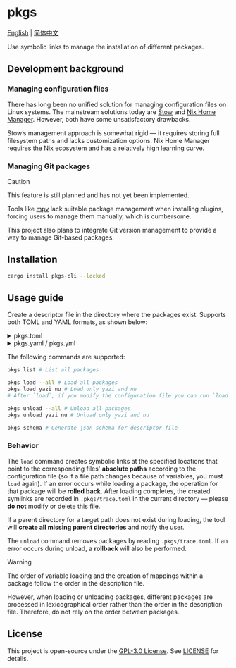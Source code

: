 # pkgs

[English](./README.md) | [简体中文](./README.zh-CN.md)

Use symbolic links to manage the installation of different packages.

## Development background

### Managing configuration files

There has long been no unified solution for managing configuration files on Linux systems.
The mainstream solutions today are [Stow](https://www.gnu.org/software/stow/manual/stow.html) and [Nix Home Manager](https://github.com/nix-community/home-manager). However, both have some unsatisfactory drawbacks.

Stow’s management approach is somewhat rigid — it requires storing full filesystem paths and lacks customization options.
Nix Home Manager requires the Nix ecosystem and has a relatively high learning curve.

### Managing Git packages

> [!caution]
> This feature is still planned and has not yet been implemented.

Tools like [mpv](https://mpv.io/) lack suitable package management when installing plugins, forcing users to manage them manually, which is cumbersome.

This project also plans to integrate Git version management to provide a way to manage Git-based packages.

## Installation

```bash
cargo install pkgs-cli --locked
```

## Usage guide

Create a descriptor file in the directory where the packages exist. Supports both TOML and YAML formats, as shown below:

<details>
<summary>pkgs.toml</summary>

```toml
# Optional `vars` section, used to define variables
# Use the ${var} syntax to reference variables
# If you reference other variables, they must be declared in order
[vars]
CONFIG_DIR = "${HOME}/.config" # HOME variable is built-in
APP_DIR = "${HOME}/Apps"
NU_DIR = "${CONFIG_DIR}/nushell"

# `packages` section is required; each table under it corresponds to a package,
# and should match a directory with the same name in the current directory
[packages.yazi]
type = "local" # Package type, optional; defaults to "local". Currently only "local" is supported.

[packages.yazi.vars] # Package-local variables, visible only within the package
YAZI_DIR = "${CONFIG_DIR}/yazi"

[packages.yazi.maps] # Each entry under `maps` represents a mapping
"yazi.toml" = "${YAZI_DIR}/yazi.toml"         # Left side can be a file inside the package
"my-custom" = "${YAZI_DIR}/plugins/my-plugin" # It can also be a directory
"keymap.toml" = "${YAZI_DIR}/keymap.toml"     # Right side is the path where the symlink will be created

"yazi.nu" = "${NU_DIR}/autoload/"             # If the mapped file has the same name,
                                              # you can end the path with '/' to omit the filename.

[packages.nu.maps]
"config.nu" = "${NU_DIR}/"
```

</details>

<details>
<summary>pkgs.yaml / pkgs.yml</summary>

```yaml
# Optional `vars` section, used to define variables
# Use the ${var} syntax to reference variables
# If you reference other variables, they must be declared in order
vars:
  CONFIG_DIR: ${HOME}/.config # HOME variable is built-in
  APP_DIR: ${HOME}/Apps
  NU_DIR: ${CONFIG_DIR}/nushell

# `packages` section is required; each table under it corresponds to a package,
# and should match a directory with the same name in the current directory
packages:
  yazi:
    type: local # Package type, optional; defaults to "local". Currently only "local" is supported.

    vars: # Package-local variables, visible only within the package
      YAZI_DIR: ${CONFIG_DIR}/yazi

    maps: # Each entry under `maps` represents a mapping
      yazi.toml: ${YAZI_DIR}/yazi.toml         # Left side can be a file inside the package
      my-custom: ${YAZI_DIR}/plugins/my-plugin # It can also be a directory
      keymap.toml: ${YAZI_DIR}/keymap.toml     # Right side is the path where the symlink will be created

      yazi.nu: ${NU_DIR}/autoload/             # If the mapped file has the same name,
                                               # you may end with / and omit the filename

  nu:
    maps:
      config.nu: ${NU_DIR}/
```

</details>

The following commands are supported:

```bash
pkgs list # List all packages

pkgs load --all # Load all packages
pkgs load yazi nu # Load only yazi and nu
# After `load`, if you modify the configuration file you can run `load` again to reapply; `unload` is not required

pkgs unload --all # Unload all packages
pkgs unload yazi nu # Unload only yazi and nu

pkgs schema # Generate json schema for descriptor file
```

### Behavior

The `load` command creates symbolic links at the specified locations that point to the corresponding files' **absolute paths** according to the configuration file (so if a file path changes because of variables, you must `load` again). If an error occurs while loading a package, the operation for that package will be **rolled back**. After loading completes, the created symlinks are recorded in `.pkgs/trace.toml` in the current directory — please **do not** modify or delete this file.

If a parent directory for a target path does not exist during loading, the tool will **create all missing parent directories** and notify the user.

The `unload` command removes packages by reading `.pkgs/trace.toml`. If an error occurs during unload, a **rollback** will also be performed.

> [!warning]
> The order of variable loading and the creation of mappings within a package follow the order in the description file.
>
> However, when loading or unloading packages, different packages are processed in lexicographical order
> rather than the order in the description file. Therefore, do not rely on the order between packages.

## License

This project is open-source under the [GPL-3.0 License](https://www.gnu.org/licenses/gpl-3.0.en.html). See [LICENSE](./LICENSE) for details.
